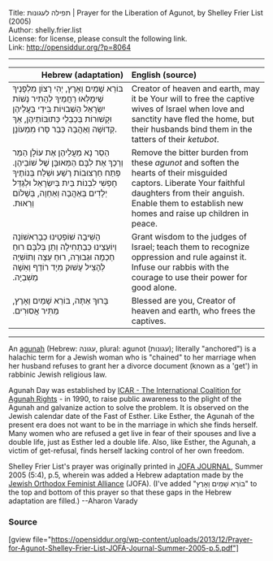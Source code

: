 <html>
<head></head>
<body>
Title: תפילה לעגונות | Prayer for the Liberation of Agunot, by Shelley Frier List (2005)<br />
Author: shelly.frier.list<br />
License: for license, please consult the following link.<br />
Link: <a href="http://opensiddur.org/?p=8064">http://opensiddur.org/?p=8064</a>
<p />
<hr />

<table style="margin-left: auto;margin-right: auto;" class="draggable">
<thead><tr><th id="x" style="text-align: right;">Hebrew (adaptation)</th><th style="text-align: left;">English (source)</th></tr></thead>
<tbody>
<tr>
<td style="vertical-align:top;" width="46%">
<div class="liturgy"><span lang="he">
בּוֹרֵא שָׁמַיִם וַאָרֶץ, 
יְהִי רָצוֹן מִלְפָנֶיךָ שֶׁיִמָלְּאוּ רַחֲמֶיךָ לְהָתִיר נְשׁוֹת יִשְׂרָאֵל הַשְׁבוּיוֹת 
בִּידֵי בַּעֲלֵיהֶן וּקָשׁוּרוֹת בְּכַבְלֵי כְּתוּבּוֹתֵיהֶן, 
אַךְ קְדוּשָׁה וְאַהֲבָה כְּבַר סָרוּ מִמְעוֹנָן. 
</span></div></td>
 
<td style="vertical-align:top;" width="53%"><div class="english">
Creator of heaven and earth, 
may it be Your will to free the captive wives of Israel 
when love and sanctity have fled the home, 
but their husbands bind them in the tatters of their <em>ketubot</em>. 
</div></td></tr>


<tr><td style="vertical-align:top;" width="46%"><div class="liturgy"><span lang="he">
הַסֵר נָא מֵעֲלֵיהֶן אֶת עוֹלָן הַמַּר 
וְרַכֵךְ אֶת לִבָּם הַמְּאוּבָּן שֶׁל שׁוֹבֵיהֶן. 
פְּתַח חַרְצוּבוֹת רֶשַׁע וּשְׁלַח בְּנוֹתֶיךָ חָפְשִׁי לִבְנוֹת בַּיִת בְּיִשְׂרָאֵל 
וּלְגַדֵּל יְלָדִים בְּאַהֲבָה וְאַחְוָה, בְּשָׁלוֹם וְרֵאוּת.‏
</span></div></td>
 
<td style="vertical-align:top;" width="53%"><div class="english">
Remove the bitter burden from these <em>agunot</em> 
and soften the hearts of their misguided captors. 
Liberate Your faithful daughters from their anguish. 
Enable them to establish new homes and raise up children in peace.
</div></td></tr>


<tr><td style="vertical-align:top;" width="46%"><div class="liturgy"><span lang="he">
הָשִׁיבָה שׁוֹפְטֵינוּ כְבָרִאשׁוֹנָה וְיוֹעַצֵינוּ כְּבַתְחִילָה 
וְתֵן בְּלִבָּם רוּחַ חַכְמָה וּגְבוּרָה, 
רוּחַ עֵצָה וְתוֹשִׁיָה לְהָצִיל עָשׁוּק מִיָד רוֹדֵף וְאִשָׁה מֵשִׁבְיָה.‏
</span></div></td>
 
<td style="vertical-align:top;" width="53%"><div class="english">
Grant wisdom to the judges of Israel;
teach them to recognize oppression and rule against it. 
Infuse our rabbis with the courage to use their power for good alone.
</div></td></tr>


<tr><td style="vertical-align:top;" width="46%"><div class="liturgy"><span lang="he">
בָּרוּךְ אַתָּה, 
בּוֹרֵא שָׁמַיִם וַאָרֶץ, 
מַתִּיר אֲסוּרִים.‏
</span></div></td>
 
<td style="vertical-align:top;" width="53%"><div class="english">
Blessed are you, 
Creator of heaven and earth, 
who frees the captives.
</td></tr>
</tbody></table>

<hr />
An <a href="https://www.jofa.org/agunot">agunah</a> (Hebrew: עגונה‎, plural: agunot (עגונות); literally "anchored") is a halachic term for a Jewish woman who is "chained" to her marriage when her husband refuses to grant her a divorce document (known as a 'get') in rabbinic Jewish religious law.

Agunah Day was established by <a href="http://www.icar.org.il/">ICAR - The International Coalition for Agunah Rights</a> - in 1990, to raise public awareness to the plight of the Agunah and galvanize action to solve the problem. It is observed on the Jewish calendar date of the Fast of Esther. Like Esther, the Agunah of the present era does not want to be in the marriage in which she finds herself. Many women who are refused a get live in fear of their spouses and live a double life, just as Esther led a double life. Also, like Esther, the Agunah, a victim of get-refusal, finds herself lacking control of her own freedom.

Shelley Frier List's prayer was originally printed in <a href="https://www.broydeblog.net/uploads/8/0/4/0/80408218/can_there_be_solutions_s.pdf">JOFA JOURNAL</a>, Summer 2005 (5:4), p.5, wherein was added a Hebrew adaptation made by the <a href="http://www.jofa.org/Education/JOFA_Journal">Jewish Orthodox Feminist Alliance</a> (JOFA). (I've added "בּוֹרֵא שָׁמַיִם וַאָרֶץ" to the top and bottom of this prayer so that these gaps in the Hebrew adaptation are filled.) --Aharon Varady 


<h3>Source</h3>

[gview file="https://opensiddur.org/wp-content/uploads/2013/12/Prayer-for-Agunot-Shelley-Frier-List-JOFA-Journal-Summer-2005-p.5.pdf"]
</body>
</html>
